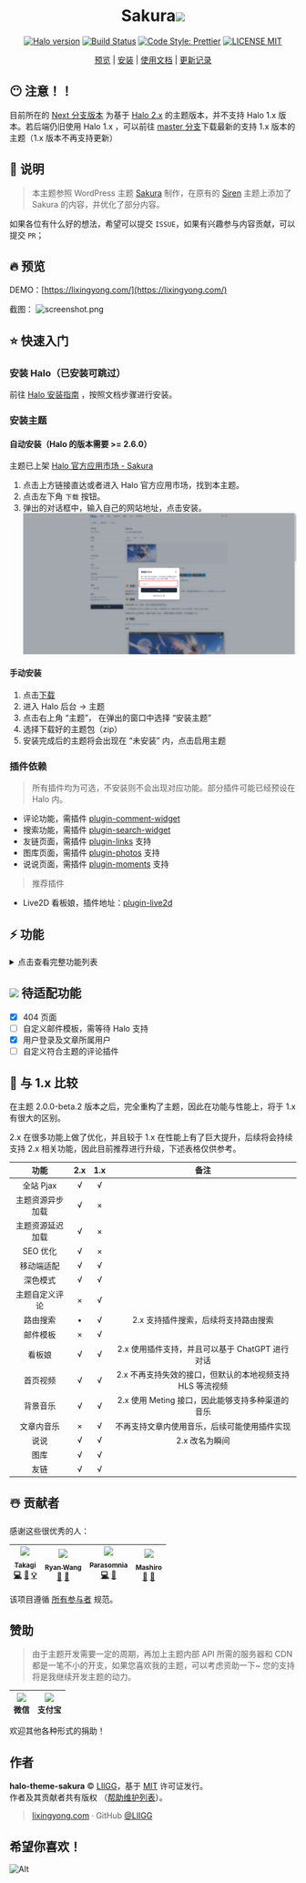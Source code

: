 <h1 align="center">Sakura<img src="https://media.giphy.com/media/mGcNjsfWAjY5AEZNw6/giphy.gif" width="50"></h1>
<p align="center">
  <a href="https://github.com/halo-dev/halo"><img alt="Halo version" src="https://img.shields.io/badge/halo-2.6.0%2B-brightgreen?style=for-the-badge" /></a>
  <a href="https://github.com/LIlGG/halo-theme-sakura"><img alt="Build Status" src="https://img.shields.io/badge/build-positive-brightgreen?style=for-the-badge"></a>
  <a href="https://github.com/prettier/prettier"><img alt="Code Style: Prettier" src="https://img.shields.io/badge/release-2.0.0.beta2-blue?style=for-the-badge"></a>
  <a href="./LICENSE"><img alt="LICENSE MIT" src="https://img.shields.io/badge/license-MIT-blue.svg?style=for-the-badge"></a>
</p>
<p align="center">
  <a href="https://lixingyong.com">预览</a> | <a href="#安装主题">安装</a> | <a href="https://lixingyong.com/2021/01/05/halo%E4%B8%BB%E9%A2%98sakura%E9%A3%9F%E7%94%A8%E8%AF%B4%E6%98%8E">使用文档</a> | <a href="https://github.com/LIlGG/halo-theme-sakura/commits/next">更新记录</a>
</p>

## 😶 注意！！
目前所在的 [Next 分支版本](https://github.com/LIlGG/halo-theme-sakura/tree/next) 为基于 [Halo 2.x](https://docs.halo.run/) 的主题版本，并不支持 Halo 1.x 版本。若后端仍旧使用 Halo 1.x ，可以前往 [master 分支](https://github.com/LIlGG/halo-theme-sakura/tree/master)下载最新的支持 1.x 版本的主题（1.x 版本不再支持更新）

## 🧐 说明

> 本主题参照 WordPress 主题 [Sakura](https://github.com/mashirozx/Sakura) 制作，在原有的 [Siren](https://github.com/halo-dev/halo-theme-siren) 主题上添加了 Sakura 的内容，并优化了部分内容。

如果各位有什么好的想法，希望可以提交 `ISSUE`，如果有兴趣参与内容贡献，可以提交 `PR`；

## 🔥 预览

DEMO：[https://lixingyong.com/](https://lixingyong.com/)

截图：
![screenshot.png](https://raw.githubusercontent.com/LIlGG/halo-theme-sakura/master/screenshot.png)

## ⭐️ 快速入门

### 安装 Halo（已安装可跳过）

前往 [Halo 安装指南](https://docs.halo.run/category/%E5%AE%89%E8%A3%85%E6%8C%87%E5%8D%97) ，按照文档步骤进行安装。

### 安装主题

#### 自动安装（Halo 的版本需要 >= 2.6.0）

主题已上架 [Halo 官方应用市场 - Sakura](https://halo.run/store/apps/app-YGkgz)

1. 点击上方链接直达或者进入 Halo 官方应用市场，找到本主题。
2. 点击左下角 `下载` 按钮。
3. 弹出的对话框中，输入自己的网站地址，点击安装。
![Alt text](/docs/image.png)

#### 手动安装
1. 点击[下载](https://github.com/LIlGG/halo-theme-sakura/archive/next.zip)
2. 进入 Halo 后台 -> 主题
3. 点击右上角 “主题”， 在弹出的窗口中选择 “安装主题”
4. 选择下载好的主题包（zip）
5. 安装完成后的主题将会出现在 “未安装” 内，点击启用主题

### 插件依赖
> 所有插件均为可选，不安装则不会出现对应功能。部分插件可能已经预设在 Halo 内。

- 评论功能，需插件 [plugin-comment-widget](https://github.com/halo-sigs/plugin-comment-widget/releases)
- 搜索功能，需插件 [plugin-search-widget](https://github.com/halo-sigs/plugin-search-widget/releases)
- 友链页面，需插件 [plugin-links](https://github.com/halo-sigs/plugin-links) 支持
- 图库页面，需插件 [plugin-photos](https://github.com/halo-sigs/plugin-photos) 支持
- 说说页面，需插件 [plugin-moments](https://github.com/halo-sigs/plugin-moments) 支持

> 推荐插件

- Live2D 看板娘，插件地址：[plugin-live2d](https://github.com/LIlGG/plugin-live2d)

## ⚡ 功能

<details>
<summary>点击查看完整功能列表</summary>

- [x] 注重性能。主题内资源采用异步加载，延迟加载。
- [x] 完美支持 Pjax。
- [x] SEO 优化。
- [x] 主题国际化。
- [x] 全局使用 svg 图标库。
- [x] 自定义扩展，主题触发各核心功能均会产生 window 事件，方便用户扩展功能。
- [x] 支持深色模式。
- [x] 移动端深入适配。
- [x] 导航栏支持图标、动画，支持二级菜单。
- [x] 完美兼容 Halo 2.x 评论、搜索、瞬间、图库、友链等插件。
- [x] 首页支持故障文本和头像，支持标准与图文双风格切换。
- [x] 支持首页视频，视频支持 HLS 等流媒体。
- [x] 集成音乐播放器插件，支持 [Meting API](https://github.com/injahow/meting-api)。
- [x] 图片懒加载，自适应大小。
- [x] 主题已集成代码高亮，多种高亮支持，实现仿 Mac 风格。
- [x] 主题背景切换
- [x] 自定义友链页面
- [x] 文章目录支持
- [x] 个人信息
- [x] 分享功能
- [x] 分类、标签支持雷达图及云标签
- [x] 全局提示&复制提醒功能
- [x] 瀑布流相册
- [x] 适配瞬间页面，支持点赞及评论。
- [x] 文章字数、更新时间提醒


> Tip:
>> 上述功能大部分均可配置。具体操作在 后台 -> 外观 -> 主题 -> 设置 中进行配置
</details>

## <img src="https://media.giphy.com/media/WUlplcMpOCEmTGBtBW/giphy.gif" width="30">  待适配功能

- [x] 404 页面
- [ ] 自定义邮件模板，需等待 Halo 支持
- [x] 用户登录及文章所属用户
- [ ] 自定义符合主题的评论插件

## 💫 与 1.x 比较

在主题 2.0.0-beta.2 版本之后，完全重构了主题，因此在功能与性能上，将于 1.x 有很大的区别。

2.x 在很多功能上做了优化，并且较于 1.x 在性能上有了巨大提升，后续将会持续支持 2.x 相关功能，因此目前推荐进行升级，下述表格仅供参考。

|  功能 | 2.x | 1.x | 备注 |
| :---: | :---: | :---: | :---: |
| 全站 Pjax | √ | √ |  |
| 主题资源异步加载 | √ | × |  |
| 主题资源延迟加载 | √ | × |  |
| SEO 优化 | √ | × |  |
| 移动端适配 | √ | √ |  |
| 深色模式 | √ | √ |  |
| 主题自定义评论 | × | √ |  |
| 路由搜索 | &bull; | √ | 2.x 支持插件搜索，后续将支持路由搜索 |
| 邮件模板 | × | √ |  |
| 看板娘 | √ | √ | 2.x 使用插件支持，并且可以基于 ChatGPT 进行对话 |
| 首页视频 | √ | √ | 2.x 不再支持失效的接口，但默认的本地视频支持 HLS 等流视频 |
| 背景音乐 | √ | √ | 2.x 使用 Meting 接口，因此能够支持多种渠道的音乐 |
| 文章内音乐 | × | √ | 不再支持文章内使用音乐，后续可能使用插件实现 |
| 说说 | √ | √ | 2.x 改名为瞬间 |
| 图库 | √ | √ |  |
| 友链 | √ | √ |  |

## ☃️ 贡献者

感谢这些很优秀的人：

| [<img src="https://avatars2.githubusercontent.com/u/31335418?v=4" width="100px;"/><br /><sub><b>Takagi</b></sub>](https://lixingyong.com/)<br />[💻](https://github.com/LIlGG/halo-theme-sakura/commits?author=LIlGG "编码") [📖](https://github.com/LIlGG/halo-theme-sakura/commits?author=LIlGG "文档") [💡](#example-LIlGG "示例") | [<img src="https://avatars2.githubusercontent.com/u/21301288?v=4" width="100px;"/><br /><sub><b>Ryan Wang</b></sub>](https://ryanc.cc/)<br /> [🎨](#design-ruibaby "设计") [🤔](#design-ruibaby "想法与计划") | [<img src="https://avatars2.githubusercontent.com/u/22992947?v=4" width="100px;"/><br /><sub><b>Parasomnia</b></sub>](https://mashiro.best/)<br /> [💻](https://github.com/LIlGG/halo-theme-sakura/commits?author=parasomn1a "编码") [🎨](#design-parasomn1a "设计") | [<img src="https://avatars2.githubusercontent.com/u/16148054?v=4" width="100px;"/><br /><sub><b>Mashiro</b></sub>](https://2heng.xin/)<br />[🎨](#design-Mashiro "设计") [🤔](#design-Mashiro "想法与思路")|
| :---: | :---: | :---: | :---: |

该项目遵循 [所有参与者](https://github.com/kentcdodds/all-contributors) 规范。 

## 赞助
> 由于主题开发需要一定的周期，再加上主题内部 API 所需的服务器和 CDN 都是一笔不小的开支，如果您喜欢我的主题，可以考虑资助一下~ 您的支持将是我继续开发主题的动力。

| <img src="https://cdn.lixingyong.com/img/other/%E5%BE%AE%E4%BF%A1%E5%9B%BE%E7%89%87_20210114094011.jpg" width="160px;"/><br /><b>微信</b><br /> | <img src="https://v-lxy-cdn.oss-cn-beijing.aliyuncs.com/img/other/%E6%94%AF%E4%BB%98%E5%AE%9D.png" width="160px;"/><br /><b>支付宝</b><br />  | 
| :---: | :---: |

欢迎其他各种形式的捐助！

## 作者

**halo-theme-sakura** © [LIlGG](https://github.com/LIlGG)，基于 [MIT](./LICENSE) 许可证发行。<br>
作者及其贡献者共有版权 （[帮助维护列表](https://github.com/LIlGG/halo-theme-sakura/graphs/contributors)）。

> [lixingyong.com](https://lixingyong.com) · GitHub [@LIlGG](https://github.com/LIlGG)

## 希望你喜欢！
![Alt](https://repobeats.axiom.co/api/embed/eab24fbf7d81ae1311c1a7a5878505e66b427bc2.svg "Repobeats analytics image")